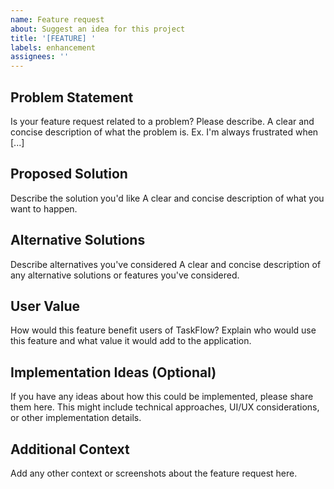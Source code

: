 ```yaml
---
name: Feature request
about: Suggest an idea for this project
title: '[FEATURE] '
labels: enhancement
assignees: ''
---
```


## Problem Statement
Is your feature request related to a problem? Please describe.
A clear and concise description of what the problem is. Ex. I'm always frustrated when [...]

## Proposed Solution
Describe the solution you'd like
A clear and concise description of what you want to happen.

## Alternative Solutions
Describe alternatives you've considered
A clear and concise description of any alternative solutions or features you've considered.

## User Value
How would this feature benefit users of TaskFlow?
Explain who would use this feature and what value it would add to the application.

## Implementation Ideas (Optional)
If you have any ideas about how this could be implemented, please share them here.
This might include technical approaches, UI/UX considerations, or other implementation details.

## Additional Context
Add any other context or screenshots about the feature request here. 